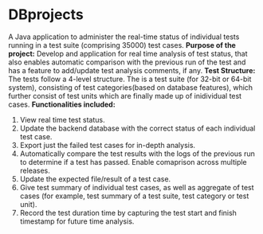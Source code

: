 # DBprojects
A Java application to administer the real-time status of individual tests running in a test suite (comprising 35000) test cases.
**Purpose of the project:** Develop and application for real time analysis of test status, that also enables automatic comparison with the previous run of the test and has a feature to add/update test analysis comments, if any. 
**Test Structure:**
The tests follow a 4-level structure. The is a test suite (for 32-bit or 64-bit system), consisting of test categories(based on database features), which further consist of test units which are finally made up of inidividual test cases. 
**Functionalities included:**
1. View real time test status.
2. Update the backend database with the correct status of each individual test case.
3. Export just the failed test cases for in-depth analysis. 
4. Automatically compare the test results with the logs of the previous run to determine if a test has passed. Enable comaprison across multiple releases. 
5. Update the expected file/result of a test case. 
6. Give test summary of individual test cases, as well as aggregate of test cases (for example, test summary of a test suite, test category or test unit).
7. Record the test duration time by capturing the test start and finish timestamp for future time analysis. 

